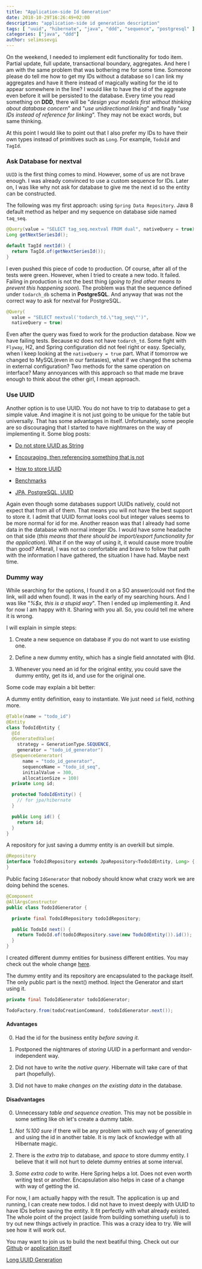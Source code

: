 ```yaml
---
title: "Application-side Id Generation"
date: 2018-10-29T16:26:49+02:00
description: "application-side id generation description"
tags: [ "uuid", "hibernate", "java", "ddd", "sequence", "postgresql" ]
categories: ["java", "ddd"]
author: selimssevgi
---
```


On the weekend, I needed to implement edit functionality for todo item.
Partial update, full update, transactional boundary, aggregates. And here I am
with the same problem that was bothering me for some time.
Someone please do tell me how to get my IDs without a database so I can
link my aggregates and have it there instead of magically waiting for the id to appear
somewhere in the line?  I would like to have
the id of the aggreate even before it will be persisted to the database. Every time
you read something on **DDD**, there will be "*design your models first without
thinking about database concern*" and "*use unidirectional linking*" and finally
"*use IDs instead of reference for linking*". They may not be exact words, but
same thinking.


At this point I would like to point out that I also prefer my IDs to have their
own types instead of primitives such as `Long`. For example, `TodoId` and `TagId`.

### Ask Database for nextval

`UUID` is the first thing comes to mind. However, some of us are not brave enough.
I was already convinced to use a custom sequence for IDs. Later on, I was like why
not ask for database to give me the next id so the entity can be constructed.

The following was my first approach: using `Spring Data Repository`. Java 8 default
method as helper and my sequence on database side named `taq_seq`.

```java
@Query(value = "SELECT tag_seq.nextval FROM dual", nativeQuery = true)
Long getNextSeriesId();

default TagId nextId() {
  return TagId.of(getNextSeriesId());
}
```

I even pushed this piece of code to production. Of course, after all of the
tests were green. However, when I tried to create a new todo. It failed. Failing in production is not the best thing (*going to find other means to prevent this happening soon*). The problem
was that the sequence defined under `todarch_db` schema in **PostgreSQL**.
And anyway that was not the correct way to ask for nextval for PostgreSQL.

```java
@Query(
  value = "SELECT nextval('todarch_td.\"tag_seq\"')",
  nativeQuery = true)
```

Even after the query was fixed to work for the production database. Now we have failing
tests. Because `H2` does not have `todarch_td`. Some fight with `Flyway`, H2, and
Spring configuration did not feel right or easy. Specially, when I keep looking
at the `nativeQuery = true` part. What if tomorrow we changed to MySQL(even in
our fantasies), what if we changed the schema in external configuration? Two
methods for the same operation on interface? Many annoyances with this approach so
that made me brave enough to think about the other girl, I mean approach.

### Use UUID

Another option is to use UUID. You do not have to trip to database to get a
simple value. And imagine it is not just going to be unique for the table but
universally. That has some advantages in itself. Unfortunately, some people are
so discouraging that I started to have nightmares on the way of implementing
it. Some blog posts:

- [Do not store UUID as String](https://tomharrisonjr.com/uuid-or-guid-as-primary-keys-be-careful-7b2aa3dcb439)

- [Encouraging, then referencing something that is not](https://blog.codinghorror.com/primary-keys-ids-versus-guids/)

- [How to store UUID](https://dba.stackexchange.com/questions/69254/whats-the-most-efficient-uuid-column-type)

- [Benchmarks](https://www.percona.com/blog/2014/12/19/store-uuid-optimized-way/)

- [JPA, PostgreSQL, UUID](https://medium.com/@swhp/work-with-uuid-in-jpa-and-postgresql-86a59ea989cd)

Again even though some databases support UUIDs natively, could not expect that
from all of them. That means you will not have the best support to store it.
I admit that UUID format looks cool but integer values seems to be more normal for id for me.
Another reason was that I already had some data in the database with normal
integer IDs. I would have some headache on that side (*this means that there
should be import/export functionality for the application*). What if on the way
of using it, it would cause more trouble than good? Afterall, I was not so
comfortable and brave to follow that path with the information I have gathered,
the situation I have had. Maybe next time.

### Dummy way

While searching for the options, I found it on a SO answer(could not find the link, will add when found). It was in
the early of my searching hours. And I was like "*%$x, this is a stupid way*". Then
I ended up implementing it. And for now I am happy with it. Sharing with you
all. So, you could tell me where it is wrong.

I will explain in simple steps:

1. Create a new sequence on database if you do not want to use existing one.

2. Define a new dummy entity, which has a single field annotated with @Id.

3. Whenever you need an id for the original entity, you could save the dummy
   entity, get its id, and use for the original one.

Some code may explain a bit better:

A dummy entity definition, easy to instantiate. We just need `id` field, nothing
more.

```java
@Table(name = "todo_id")
@Entity
class TodoIdEntity {
  @Id
  @GeneratedValue(
    strategy = GenerationType.SEQUENCE,
    generator = "todo_id_generator")
  @SequenceGenerator(
      name = "todo_id_generator",
      sequenceName = "todo_id_seq",
      initialValue = 300,
      allocationSize = 100)
  private Long id;

  protected TodoIdEntity() {
    // for jpa/hibernate
  }

  public Long id() {
    return id;
  }
}
```

A repository for just saving a dummy entity is an overkill but simple.

```java
@Repository
interface TodoIdRepository extends JpaRepository<TodoIdEntity, Long> {
}
```

Public facing `IdGenerator` that nobody should know what crazy work we are doing
behind the scenes.

```java
@Component
@AllArgsConstructor
public class TodoIdGenerator {

  private final TodoIdRepository todoIdRepository;

  public TodoId next() {
    return TodoId.of(todoIdRepository.save(new TodoIdEntity()).id());
  }
}
```

I created different dummy entities for business different entities. You may check out the whole change [here](https://github.com/todarch/todarch-td/pull/42/files).

The dummy entity and its repository are encapsulated to the package itself. The
only public part is the next() method. Inject the Generator and start using it.

```java
private final TodoIdGenerator todoIdGenerator;

TodoFactory.from(todoCreationCommand, todoIdGenerator.next());
```

#### Advantages

0. Had the id for the business entity *before saving it*.

1. Postponed the nightmares of *storing UUID* in a performant and vendor-independent way.

2. Did not have to write the *native query*. Hibernate will take care of that part (hopefully).

3. Did not have to make *changes on the existing data* in the database.


#### Disadvantages

0. Unnecessary *table and sequence creation*. This may not be possible in some
   setting like oh let's create a dummy table.

1. *Not %100 sure* if there will be any problem with such way of generating and
   using the id in another table. It is my lack of knowledge with all Hibernate magic.

2. There is the *extra trip* to database, and *space* to store dummy entity. I
   believe that it will not hurt to delete dummy entries at some interval.

3. *Some extra code* to write. Here Spring helps a lot. Does not even worth writing
   test or another. Encapsulation also helps in case of a change with way of
   getting the id.

For now, I am actually happy with the result. The application is up and running,
I can create new todos. I did not have to invest deeply with UUID to have IDs
before saving the entity. It fit perfectly with what already existed. The
whole point of the project (aside from building something useful) is to try out
new things actively in practice. This was a crazy idea to try. We will see how
it will work out.

You may want to join us to build the next beatiful thing. Check out our
[Github](https://github.com/todarch/)
or [application itself](https://todarch.com)

[Long UUID Generation](https://www.callicoder.com/distributed-unique-id-sequence-number-generator/)
